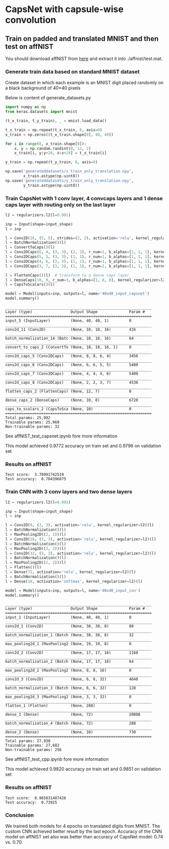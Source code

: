 # CapsNet with capsule-wise convolution

## Train on padded and translated MNIST and then test on affNIST

You should download affNIST from [here](http://www.cs.toronto.edu/~tijmen/affNIST/32x/transformed/test.mat.zip) and extract it into ./affnist/test.mat.

### Generate train data based on standard MNIST dataset

Create dataset in which each example is an MNIST digit placed randomly on a black background of 40×40 pixels

Below is content of generate_datasets.py
```python
import numpy as np
from keras.datasets import mnist

(t_x_train, t_y_train), _ = mnist.load_data()

t_x_train = np.repeat(t_x_train, 8, axis=0)
x_train = np.zeros((t_x_train.shape[0], 40, 40))

for i in range(0, x_train.shape[0]):
    x, y = np.random.randint(0, 12, 2)
    x_train[i, y:y+28, x:x+28] = t_x_train[i]

y_train = np.repeat(t_y_train, 8, axis=0)

np.save('generateddatasets/x_train_only_translation.npy',
        x_train.astype(np.uint8))
np.save('generateddatasets/y_train_only_translation.npy',
        y_train.astype(np.uint8))
```

### Train CapsNet with 1 conv layer, 4 convcaps layers and 1 dense caps layer with routing only on the last layer

```python
l2 = regularizers.l2(l=0.001)

inp = Input(shape=input_shape)
l = inp

l = Conv2D(16, (5, 5), strides=(2, 2), activation='relu', kernel_regularizer=l2)(l)  # common conv layer
l = BatchNormalization()(l)
l = ConvertToCaps()(l)
l = Conv2DCaps(6, 4, (3, 3), (2, 2), r_num=1, b_alphas=[1, 1, 1], kernel_regularizer=l2)(l)
l = Conv2DCaps(5, 5, (3, 3), (1, 1), r_num=1, b_alphas=[1, 1, 1], kernel_regularizer=l2)(l)
l = Conv2DCaps(4, 6, (3, 3), (1, 1), r_num=1, b_alphas=[1, 1, 1], kernel_regularizer=l2)(l)
l = Conv2DCaps(3, 7, (3, 3), (1, 1), r_num=1, b_alphas=[1, 1, 1], kernel_regularizer=l2)(l)

l = FlattenCaps()(l)  # transform to a dense caps layer
l = DenseCaps(10, 8, r_num=3, b_alphas=[1, 8, 8], kernel_regularizer=l2)(l)
l = CapsToScalars()(l)

model = Model(inputs=inp, outputs=l, name='40x40_input_capsnet')
model.summary()
```

```
_________________________________________________________________
Layer (type)                 Output Shape              Param #   
=================================================================
input_5 (InputLayer)         (None, 40, 40, 1)         0         
_________________________________________________________________
conv2d_11 (Conv2D)           (None, 18, 18, 16)        416       
_________________________________________________________________
batch_normalization_14 (Batc (None, 18, 18, 16)        64        
_________________________________________________________________
convert_to_caps_2 (ConvertTo (None, 18, 18, 16, 1)     0         
_________________________________________________________________
conv2d_caps_5 (Conv2DCaps)   (None, 8, 8, 6, 4)        3456      
_________________________________________________________________
conv2d_caps_6 (Conv2DCaps)   (None, 6, 6, 5, 5)        5400      
_________________________________________________________________
conv2d_caps_7 (Conv2DCaps)   (None, 4, 4, 4, 6)        5400      
_________________________________________________________________
conv2d_caps_8 (Conv2DCaps)   (None, 2, 2, 3, 7)        4536      
_________________________________________________________________
flatten_caps_2 (FlattenCaps) (None, 12, 7)             0         
_________________________________________________________________
dense_caps_2 (DenseCaps)     (None, 10, 8)             6720      
_________________________________________________________________
caps_to_scalars_2 (CapsToSca (None, 10)                0         
=================================================================
Total params: 25,992
Trainable params: 25,960
Non-trainable params: 32
```

See affNIST_test_capsnet.ipynb fore more information

This model achieved 0.9772 accuracy on train set and 0.9796 on validation set

### Results on affNIST
```
Test score:  3.78991742519
Test accuracy:  0.704396875
```

### Train CNN with 3 conv layers and two dense layers

```python
l2 = regularizers.l2(l=0.001)

inp = Input(shape=input_shape)
l = inp

l = Conv2D(8, (3, 3), activation='relu', kernel_regularizer=l2)(l)
l = BatchNormalization()(l)
l = MaxPooling2D((2, 2))(l)
l = Conv2D(16, (3, 3), activation='relu', kernel_regularizer=l2)(l) 
l = BatchNormalization()(l)
l = MaxPooling2D((2, 2))(l)
l = Conv2D(32, (3, 3), activation='relu', kernel_regularizer=l2)(l)
l = BatchNormalization()(l)
l = MaxPooling2D((2, 2))(l)
l = Flatten()(l)
l = Dense(72, activation='relu', kernel_regularizer=l2)(l)
l = BatchNormalization()(l)
l = Dense(10, activation='softmax', kernel_regularizer=l2)(l)

model = Model(inputs=inp, outputs=l, name='40x40_input_cnn')
model.summary()
```

```
_________________________________________________________________
Layer (type)                 Output Shape              Param #   
=================================================================
input_1 (InputLayer)         (None, 40, 40, 1)         0         
_________________________________________________________________
conv2d_1 (Conv2D)            (None, 38, 38, 8)         80        
_________________________________________________________________
batch_normalization_1 (Batch (None, 38, 38, 8)         32        
_________________________________________________________________
max_pooling2d_1 (MaxPooling2 (None, 19, 19, 8)         0         
_________________________________________________________________
conv2d_2 (Conv2D)            (None, 17, 17, 16)        1168      
_________________________________________________________________
batch_normalization_2 (Batch (None, 17, 17, 16)        64        
_________________________________________________________________
max_pooling2d_2 (MaxPooling2 (None, 8, 8, 16)          0         
_________________________________________________________________
conv2d_3 (Conv2D)            (None, 6, 6, 32)          4640      
_________________________________________________________________
batch_normalization_3 (Batch (None, 6, 6, 32)          128       
_________________________________________________________________
max_pooling2d_3 (MaxPooling2 (None, 3, 3, 32)          0         
_________________________________________________________________
flatten_1 (Flatten)          (None, 288)               0         
_________________________________________________________________
dense_1 (Dense)              (None, 72)                20808     
_________________________________________________________________
batch_normalization_4 (Batch (None, 72)                288       
_________________________________________________________________
dense_2 (Dense)              (None, 10)                730       
=================================================================
Total params: 27,938
Trainable params: 27,682
Non-trainable params: 256
```

See affNIST_test_cpp.ipynb fore more information

This model achieved 0.9820 accuracy on train set and 0.9851 on validation set

### Results on affNIST
```
Test score:  0.965831407426
Test accuracy:  0.73925
```

### Conclusion
We trained both models for 4 epochs on translated digits from MNIST. The custom CNN achieved better result by the last epoch.
Accuracy of the CNN model on affNIST set also was better than accuracy of CapsNet model: 0.74 vs. 0.70.